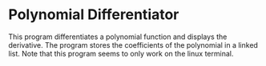 # Polynomial Differentiator
This program differentiates a polynomial function and displays the derivative. The program stores the coefficients of the polynomial in a linked list. Note that this program seems to only work on the linux terminal. 
